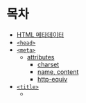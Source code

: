 # 목차

- [HTML 메타데이터](#html-메타데이터)
- [`<head>`](#head)
- [`<meta>`](#meta)
  - [attributes](#attributes)
    - [charset](#charset)
    - [name, content](#name-content)
    - [http-equiv](#http-equiv)
- [`<title>`](#title)
  - [<title> SEO](#title-seo)
- [`<base>`](#base)
  - [attributes](#attributes-1)
    - [href](#href)
    - [target](#target)
- [`<link>`](#link)
  - [attributes](#attributes-2)
    - [rel](#rel)
    - [href](#href-1)
    - [type](#type)
    - [media](#media)
    - [sizes](#sizes)
    - [disabled](#disabled)
- [`<style>`](#style)
  - [attributes](#attributes-3)
    - [type](#type-1)
    - [media](#media-1)
- [`<script>`](#script)
  - [attributes](#attributes-4)
    - [type](#type-2)
    - [async](#async)
    - [defer](#defer)
    - [async vs defer](#async-vs-defer)

<br>

# HTML 메타데이터

```html
<!DOCTYPE html>
<html lang="ko">
  <head>
    <meta charset="UTF-8" />
    <meta name="viewport" content="width=device-width, initial-scale=1.0" />
    <title>메타데이터</title>
    <link rel="stylesheet" href="./main.css" />
    <script src="./main.js"></script>
  </head>
  <body>
    ...
  </body>
</html>
```

HTML 메타데이터는 웹 페이지에 관한 정보를 제공하는 데이터로서, 웹 페이지의 콘텐츠 자체와는 다르게 주로 브라우저나 검색 엔진에게 페이지에 대한 추가적인 정보를 제공하기 위한 것이다. HTML 문서에서 메타데이터는 주로 `<head>` 내에 위치하며, `<meta>`, `<link>`, `<style>`, `<script>`, `<title>` 등의 태그로 표현된다.

<br>

# `<head>`

HTML 문서의 메타데이터 영역을 정의한다. 메타데이터는 실제 내용과 다르게 브라우저에 직접적으로 표시되지 않지만, 문서의 동작, 외관, 관계 등에 대한 정보를 제공한다.

- 문서의 메타데이터를 포함하는 영역이다.
- 문서의 제목, 문자 인코딩, 스타일시트, 스크립트 등의 정보가 위치한다.

<br>

# `<meta>`

HTML 문서에 대한 메타데이터를 제공한다. 메타데이터는 브라우저에 직접 표시되지 않지만, 문서의 동작, 정보, 관계 등을 설명하거나 외부 도구와 서비스에 필요한 정보를 제공한다.

- 문서에 대한 메타 데이터를 제공하며 문자셋, 뷰포트 설정 등을 정의할 때 사용한다.
- HTML 문서(웹 페이지)의 제작자, 내용, 키워드 같은 여러 정보를 검색엔진이나 브라우저에 제공한다.

```html
<head>
  <meta charset="UTF-8" />
  <meta name="author" content="chammin" />
  <meta name="viewport" content="width=device-width, initial-scale=1.0" />
</head>
```

<br>

## attributes

### `charset`

```html
<meta charset="UTF-8" />
```

Character set의 약어로 문서의 문자 인코딩을 정의하는 속성이며, 우선 인코딩 개념을 이해할 필요가 있다. 인코딩(encoding)은 정보의 형태나 형식을 변환하는 과정이다. 컴퓨터는 데이터를 바이트와 비트로 처리하기 때문에, 사람이 이해하는 형태의 데이터(텍스트, 이미지, 사운드)를 바이트와 비트로 변환하는 과정이 필요하다. 이러한 변환 과정을 인코딩이라고 한다.

`charset="UTF-8"`로 문서 문자 인코딩을 정의하는 이유는 UTF-8은 세계 모든 문자와 기호를 표시할 수 있기에 한 언어나 문화권에 국한되지 않고 다양한 언어와 기호를 하나의 문서나 웹사이트에서 함께 사용할 수 있다. 또한 인터넷 표준으로 허용되고 있기 때문에, 대부분의 웹 브라우저에서 기본적으로 지원되고 있어서 텍스트 깨짐 현상을 피할 수 있다.

<br>

### `name`, `content`

```html
<meta name="author" content="chammin" />
<meta name="viewport" content="width=device-width, initial-scale=1.0" />
<meta name="description" content="HTML 메타데이터를 설명하는 페이지입니다." />
<meta name="keywords" content="html, meta" />
<meta name="copyright" content="chammin" />
```

`name`과 `content` 특성을 함께 사용하여 문서의 메타데이터를 이름-값 쌍으로 제공할 수 있다.

- `author` : 문서 작성자
- `viewport` : 웹페이지가 모바일 장치에서 어떻게 렌더링될지 제어한다.
- `description` : 문서의 간략한 설명을 제공하며, 검색 엔진이나 소셜 미디어 플랫폼에서 페이지를 공유할 때 사용된다.
- `keywords` : 과거에 검색 엔진 최적화(SEO)를 위해 사용됐으나, 현재는 대부분 검색 엔진이 해당 정보를 무시한다.
- `copyright` : 저작권 정보

> 💡: 모바일에서 웹 페이지의 가로 너비를 모바일 환경의 가로 너비와 일치시키거나, 웹 사이트가 처음 출력될 때 확대 및 축소 여부나 정도를 어떻게 결정하겠다 등 몇 가지 정보를 META 태그로 명시하는 개념이 name=”viewport”의 내용이다.

<br>

### `http-equiv`

HTML의 `<meta>`태그 내에서 사용되는 속성으로, 해당 메타 태그의 내용을 HTTP 헤더의 일부로 해석하게 해준다. 해당 속성을 통해서 HTML 문서 내에서 HTTP 응답과 비슷한 효과를 구현할 수 있다. 해당 속성을 통해서 프래그마 지시문을 정의하여 캐싱 동작을 제어하거나, 특정 시간 후에 페이지를 새로 고침 및 다른 URL로 리다이렉트 할 수 있다.

> 프래그마 지시문(Pragma directive)은 컴퓨터 언어와 시스템에서 찾을 수 있는 지시문으로, 일반적으로 해당 언어나 시스템의 동작을 특별하게 제어하려는 목적으로 사용된다. 프래그마 지시문은 대개 해당 언어나 시스템의 표준적인 동작을 벗어나는 특별한 동작을 수행하도록 지시하기 위해 사용된다. HTTP/HTML에서 Pragma(프래그마)는 캐싱 동작을 제어하는데 사용된다.

<br>

**Refresh**

웹 페이지를 자동으로 새로고침하거나 다른 페이지로 redirection하는 데 사용된다.

- `content` 특성에 양의 정수 값인 시간을 설정한 경우, 해당 시간 이후 새로고침
- `content` 특성에 양의 정수 값 + 문자열 `;url=`이 붙는 경우, 해당 시간 이후 URL로 redirect

```html
<!-- 5초 후 새로 고침 -->
<meta http-equiv="refresh" content="5" />
<!-- 10초 후 네이버로 리다이렉트 -->
<meta http-equiv="refresh" content="10;url=https://www.naver.com/" />
```

<br>

**캐싱제어**

브라우저가 페이지를 캐싱하는 방법을 제어한다.

```html
<!-- 캐싱 금지 -->
<meta http-equiv="Cache-Control" content="no-cache, no-store, must-revalidate" />
```

<br>

# `<title>`

HTML 문서의 제목을 정의하는 태그로 `<head>`태그 내에 작성하며, 텍스트만 포함할 수 있으며 태그를 포함해도 무시한다. 웹 브라우저의 제목 표시줄이나 탭에 표시되며, 북마크, 검색 엔진 결과 등에서도 사용된다. 또한 SEO(검색 엔진 최적화)에 중요한 역할을 한다.

```html
<title>HTML 개발 공부</title>
```

<br>

### `<title>` SEO

페이지 제목은 SEO에 큰 영향을 준다. 검색 엔진이 결과 페이지의 순서를 결정하는 구성 요소 중 하나가 페이지 제목의 내용이기 때문이다. 의미 있는 제목은 사용자와 검색엔진 둘 다 페이지의 내용을 명확하게 전달할 수 있다.

<br>

# `<base>`

문서 내의 모든 상대 URL이 사용할 기준 URL을 지정한다. 해당 태그를 사용하면 문서의 모든 상대 URL이 이 기본 URL을 참조하여 절대 URL로 해석된다.

- 문서에는 하나의 `<base>`요소만 존재할 수 있다. 요소가 여러 개 존재하는 경우 첫 요소만 사용하며, 나머지는 무시된다.
- `<head>` 섹션 제일 상단에 위치해야 나중에 나오는 URL들이 올바르게 해석될 수 있다.
- 문서의 기준 URL을 스크립트에서 접근해야할 때는 `document.baseURI`을 사용할 수 있다.
- 문서에 `<base>`요소가 존재하지 않을 때 `baseURI` 기본값은 `location.href`이다.

```html
<!DOCTYPE html>
<html>
  <head>
    <base href="https://www.example.com" target="_blank" />
  </head>
  <body>
    <!-- https://www.example.com/board.html로 해석 -->
    <a href="board.html">게시판 이동</a>
  </body>
</html>
```

<br>

## attributes

### href

해당 속성은 상대 URL의 기본 URL을 지정한다.

<br>

### target

해당 속성은 `target`을 명시하지 않은 문서 내의 태그(`<a>`, `<area>`, `<form>`)가 기본적으로 열리는 대상을 설정한다.

- `_self`(default) : 결과를 현재 브라우징 문맥에서 보여준다.
- `_blank` : 결과를 새로 생성한 탭에서 보여준다.
- `_parent` : 현재 페이지가 프레임 내에 존재하는 경우, 결과를 부모 브라우징 문맥에서 보여준다. 부모가 없다면 `_self`와 동일하다.
- `_top` : 결과를 최상위 브라우징 맥락에서 보여준다. 프레임 내에서 사용될 때의 문서를 전체 창에 로드하기 위해서 사용한다. 부모를 가지지 않으면 `_self`와 동일하다.

<br>

# `<link>`

외부 문서를 가져와서 연결하는 역할로 현재 문서와 외부 리소스의 관계를 명시한다. 대부분 CSS 파일을 가져올 때 사용하며, 다른 용도로도 사용된다.

```html
<head>
  <link rel="stylesheet" href="./main.css" />
  <link rel="icon" href="./favicon.png" />
  <link rel="alternate stylesheet" href="alternate-styles.css" title="Alternate Styles" />

  <!-- 아이콘을 위한 여러개의 rel, 다양한 휴대기기 플랫폼의 특별한 아이콘을 나타내기 위함 -->
  <link
    rel="apple-touch-icon-precomposed"
    sizes="114x114"
    href="apple-icon-114.png"
    type="image/png"
  />

  <!-- 미디어 유형이나 쿼리 지정. 특정 미디어 조건을 만족할 때 리소스 불러오기 가능 -->
  <link href="print.css" rel="stylesheet" media="print" />
  <link href="mobile.css" rel="stylesheet" media="screen and (max-width: 600px)" />

  <!-- RSS피드 or 웹 피드 연결 -->
  <link rel="alternate" type="application/rss+xml" title="RSS Feed" href="rss.xml" />

  <!-- 사전 연결(preconnect) -->
  <link rel="preconnect" href="https://example.com" />
</head>
```

<br>

## attributes

### `rel`

relationship 약어로 현재 문서와 연결된 리소스와의 관계를 정의한다.

- `stylesheet` : 스타일시트
- `icon` : 파비콘
- `alternate` : 대체 콘텐츠

<br>

### `href`

Hyper Text Reference의 약어로 연결된 리소스의 URL을 지정한다.

<br>

### `type`

연결된 리소스의 MIME 타입을 지정한다.

<br>

### `media`

스타일시트가 적용될 미디어의 유형을 지정한다. ex) `media="print"`, `media="screen"`

<br>

### `sizes`

연결된 리소스(주로 아이콘)의 크기를 정의한다.

<br>

### `disabled`

`rel="stylesheet"`에 한정하여 스타일시트를 불러와서 문서에 적용할지 나타낸다. HTML을 불러오는 시점에 `disabled`를 지정한 경우 스타일시트는 페이지 로딩 시점에 불러오지 않는다.

<br>

# `<style>`

웹 문서 내에 내장 스타일 정보를 포함하기 위해서 사용된다. 이 태그를 사용하여 CSS 규칙을 문서 내에 직접 포함시킬 수 있다.

```html
<head>
  <!-- 기본 -->
  <style>
    div {
      color: red;
    }
  </style>
  <!-- 미디어 쿼리 포함 -->
  <style media="all and (max-width: 500px)">
    div {
      color: blue;
    }
  </style>
</head>
```

<br>

## attributes

### `type`

선택 사항으로 스타일 언어의 MIME 유형이다. 초기의 HTML 버전에서는 `type` 속성을 사용하여 `type="text/css"`와 같이 스타일시트 언어를 지정했다. 하지만 HTML5에서는 기본값이므로, 더 이상 필수가 아니게 되었다.

<br>

### `media`

스타일을 적용할 매체로 값은 미디어 쿼리이다. 기본값은 `all`이다.

<br>

# `<script>`

웹 문서에 스크립트, JavaScript 코드를 포함하거나 참조하기 위해서 사용된다. 해당 태그를 사용하면 웹 페이지의 동작을 조작하거나 변경할 수 있으며, 동적인 특성을 웹 페이지에 추가할 수 있다.

`<script>` 태그는 `<head>`, `<body>` 둘 다 위치할 수 있지만, 스크립트가 문서의 파싱을 차단할 수 있기 때문에 주로 문서의 끝 `</body>`태그 바로 앞에 위치시키는 것을 권장한다.

```html
<head>
  <!-- 내부 스크립트 -->
  <script>
    console.log('Hello, world!');
  </script>

  <!-- 외부 스크립트 -->
  <script src="./main.js"></script>
</head>
```

- 내부 스크립트 : 스크립트 코드를 HTML 문서 내에 직접 작성할 수 있다.
- 외부 스크립트 : 스크립트를 외부 파일에 작성하고 해당 파일을 `src` 속성을 사용하여, HTML 문서에 연결한다. 단, 태그 내에는 추가적인 코드를 작성하지 않는다.

<br>

## attributes

### `type`

선택 사항으로 스크립트 언어의 MIME 유형이다. 초기의 HTML 버전에서는 `type` 속성을 사용하여 `text/javascript`와 같이 스크립트 언어의 MIME 유형을 지정했다. 하지만 HTML5에서는 기본값이므로, 더 이상 필수가 아니게 되었다.

<br>

### `async`

HTML 구문 분석 중에도 스크립트를 가져오고, 사용 가능해지는 즉시 평가를 수행한다. 스크립트를 비동기적으로 로드하고 실행할 때 사용하며, 스크립트 로딩이 페이지의 렌더링을 차단하지 않게 하므로 페이지 로드 시간을 개선할 수 있다.

```html
<script async src="./main.js"></script>
```

<br>

### `defer`

스크립트를 로드하되 페이지 파싱이 완료될 때까지 실행을 지연시킬 때 사용한다.

```html
<script defer src="./main.js"></script>
```

<br>

### `async` vs `defer`

기본적으로 브라우저는 스크립트 태그를 만나면 다음과 같은 동작을 수행한다.

1. HTML 파싱 중단
2. 스크립트 다운로드
3. 스크립트 실행
4. HTML 파싱 재개

해당 동작은 페이지 로딩 성능에 영향을 미칠 수 있기에, `async`, `defer`는 이러한 동작을 조절하여 성능을 개선할 때 사용한다.

`async` 속성이 있는 스크립트는 비동기적으로 다운로드 되며, HTML 파싱이 스크립트 다운로드와 동시에 계속 진행된다. 하지만 스크립트 다운로드가 완료되면 파싱이 일시 중단되고 스크립트가 실행된다. 그 후에 HTML 파싱이 계속된다. 만약 여러 개의 `async` 스크립트가 있다면, 먼저 다운로드된 순서대로 실행되며, 스크립트간 순서가 보장되지 않음을 의미한다.

`defer` 속성이 있는 스크립트 또한 비동기적으로 다운로드 된다. 그러나 다운로드가 완료된 스크립트의 실행은 HTML 파싱이 완전히 종료된 이후에 실행된다. 여러 `defer` 스크립트가 있다면, 스크립트가 문서에 나타나는 순서대로 실행되어 스크립트간 실행 순서가 보장된다.
